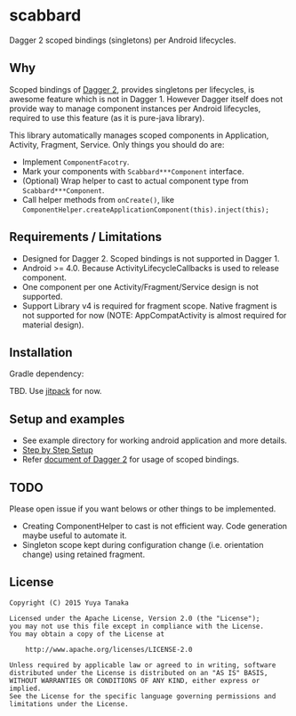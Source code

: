 scabbard
=================

Dagger 2 scoped bindings (singletons) per Android lifecycles.

## Why

Scoped bindings of [Dagger 2](https://github.com/google/dagger),
provides singletons per lifecycles, is awesome feature which is not in
Dagger 1.
However Dagger itself does not provide way to manage component instances
per Android lifecycles, required to use this feature (as it is pure-java
library).

This library automatically manages scoped components in Application,
Activity, Fragment, Service. Only things you should do are:

- Implement `ComponentFacotry`.
- Mark your components with `Scabbard***Component` interface.
- (Optional) Wrap helper to cast to actual component type from
  `Scabbard***Component`.
- Call helper methods from `onCreate()`, like
  `ComponentHelper.createApplicationComponent(this).inject(this);`

## Requirements / Limitations

- Designed for Dagger 2. Scoped bindings is not supported in Dagger 1.
- Android >= 4.0. Because ActivityLifecycleCallbacks is used to release 
  component.
- One component per one Activity/Fragment/Service design is not
  supported.
- Support Library v4 is required for fragment scope. Native fragment is
  not supported for now (NOTE: AppCompatActivity is almost required for
  material design).

## Installation

Gradle dependency:

TBD. Use [jitpack](https://jitpack.io/) for now.

## Setup and examples

- See example directory for working android application and more details.
- [Step by Step Setup](https://github.com/ypresto/scabbard/wiki/Step-by-Step-Setup)
- Refer [document of Dagger 2](http://google.github.io/dagger/) for usage of scoped bindings.

## TODO

Please open issue if you want belows or other things to be implemented.

- Creating ComponentHelper to cast is not efficient way. Code generation maybe
  useful to automate it.
- Singleton scope kept during configuration change (i.e. orientation change)
  using retained fragment.

## License

```
Copyright (C) 2015 Yuya Tanaka

Licensed under the Apache License, Version 2.0 (the "License");
you may not use this file except in compliance with the License.
You may obtain a copy of the License at

    http://www.apache.org/licenses/LICENSE-2.0

Unless required by applicable law or agreed to in writing, software
distributed under the License is distributed on an "AS IS" BASIS,
WITHOUT WARRANTIES OR CONDITIONS OF ANY KIND, either express or implied.
See the License for the specific language governing permissions and
limitations under the License.
```
